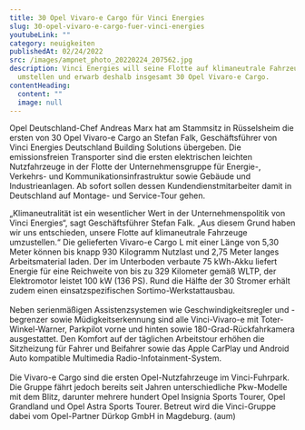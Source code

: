```yaml
---
title: 30 Opel Vivaro-e Cargo für Vinci Energies
slug: 30-opel-vivaro-e-cargo-fuer-vinci-energies
youtubeLink: ""
category: neuigkeiten
publishedAt: 02/24/2022
src: /images/ampnet_photo_20220224_207562.jpg
description: Vinci Energies will seine Flotte auf klimaneutrale Fahrzeuge
  umstellen und erwarb deshalb insgesamt 30 Opel Vivaro-e Cargo.
contentHeading:
  content: ""
  image: null
---
```

Opel Deutschland-Chef Andreas Marx hat am Stammsitz in Rüsselsheim die ersten von 30 Opel Vivaro-e Cargo an Stefan Falk, Geschäftsführer von Vinci Energies Deutschland Building Solutions übergeben. Die emissionsfreien Transporter sind die ersten elektrischen leichten Nutzfahrzeuge in der Flotte der Unternehmensgruppe für Energie-, Verkehrs- und Kommunikationsinfrastruktur sowie Gebäude und Industrieanlagen. Ab sofort sollen dessen Kundendienstmitarbeiter damit in Deutschland auf Montage- und Service-Tour gehen.

„Klimaneutralität ist ein wesentlicher Wert in der Unternehmenspolitik von Vinci Energies“, sagt Geschäftsführer Stefan Falk. „Aus diesem Grund haben wir uns entschieden, unsere Flotte auf klimaneutrale Fahrzeuge umzustellen.“ Die gelieferten Vivaro-e Cargo L mit einer Länge von 5,30 Meter können bis knapp 930 Kilogramm Nutzlast und 2,75 Meter langes Arbeitsmaterial laden. Der im Unterboden verbaute 75 kWh-Akku liefert Energie für eine Reichweite von bis zu 329 Kilometer gemäß WLTP, der Elektromotor leistet 100 kW (136 PS). Rund die Hälfte der 30 Stromer erhält zudem einen einsatzspezifischen Sortimo-Werkstattausbau.\
\
Neben serienmäßigen Assistenzsystemen wie Geschwindigkeitsregler und -begrenzer sowie Müdigkeitserkennung sind alle Vinci-Vivaro-e mit Toter-Winkel-Warner, Parkpilot vorne und hinten sowie 180-Grad-Rückfahrkamera ausgestattet. Den Komfort auf der täglichen Arbeitstour erhöhen die Sitzheizung für Fahrer und Beifahrer sowie das Apple CarPlay und Android Auto kompatible Multimedia Radio-Infotainment-System.\
\
Die Vivaro-e Cargo sind die ersten Opel-Nutzfahrzeuge im Vinci-Fuhrpark. Die Gruppe fährt jedoch bereits seit Jahren unterschiedliche Pkw-Modelle mit dem Blitz, darunter mehrere hundert Opel Insignia Sports Tourer, Opel Grandland und Opel Astra Sports Tourer. Betreut wird die Vinci-Gruppe dabei vom Opel-Partner Dürkop GmbH in Magdeburg. (aum)